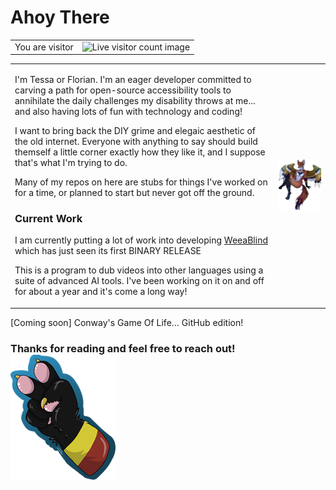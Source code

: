 # Ahoy There

<table>
	<tr>
		<td>You are visitor</td>
		<td><img src="https://profile-counter.glitch.me/{FlorianEagox}/count.svg" alt="Live visitor count image" /></td>
	</tr>
</table>

<table>
	<tr>
		<td>
			<p>I'm Tessa or Florian. I'm an eager developer committed to carving a path for open-source accessibility tools to annihilate the daily challenges my disability throws at me... and also having lots of fun with technology and coding!</p>
			<p>I want to bring back the DIY grime and elegaic aesthetic of the old internet. Everyone with anything to say should build themself a little corner exactly how they like it, and I suppose that's what I'm trying to do.</p>
			<p>Many of my repos on here are stubs for things I've worked on for a time, or planned to start but never got off the ground.</p>
			<h3>Current Work</h3>
			<p>I am currently putting a lot of work into developing <a href="https://github.com/FlorianEagox/WeeaBlind">WeeaBlind</a> which has just seen its first BINARY RELEASE</p>
			<p>This is a program to dub videos into other languages using a suite of advanced AI tools. I've been working on it on and off for about a year and it's come a long way!</p>
		</td>
		<td>
			<img src="florian.png" alt="A PNG of my fursona Florian, the same charecter in the bio. THey are a red fox/eagle hybrid with big beautiful wings, and a dazzling triangle embedded in their chest">
		</td>
	</tr>
</table>

<p color="red">[Coming soon] Conway's Game Of Life... GitHub edition!</p>

### Thanks for reading and feel free to reach out! ![A png of the paw of the charecter from my profile picture giving a piece sign](paw.png)

<!--
**FlorianEagox/FlorianEagox** is a ✨ _special_ ✨ repository because its `README.md` (this file) appears on your GitHub profile.

Here are some ideas to get you started:

- 🔭 I’m currently working on ...
- 🌱 I’m currently learning ...
- 👯 I’m looking to collaborate on ...
- 🤔 I’m looking for help with ...
- 💬 Ask me about ...
- 📫 How to reach me: ...
- 😄 Pronouns: ...
- ⚡ Fun fact: ...
-->
